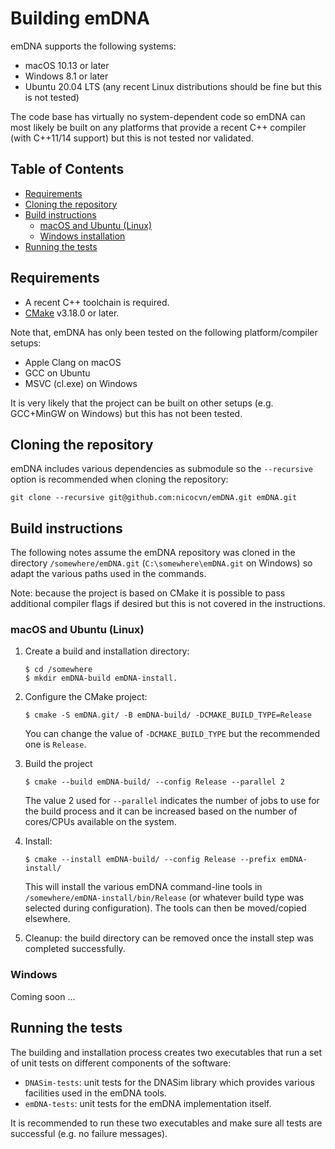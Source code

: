 # Building emDNA
emDNA supports the following systems:

- macOS 10.13 or later
- Windows 8.1 or later
- Ubuntu 20.04 LTS (any recent Linux distributions should be fine but this is not tested)

The code base has virtually no system-dependent code so emDNA can most likely be built on any platforms that provide a recent C++ compiler (with C++11/14 support) but this is not tested nor validated.


## Table of Contents
- [Requirements](#requirements)
- [Cloning the repository](#cloning-the-repository)
- [Build instructions](#build-instructions)
    * [macOS and Ubuntu (Linux)](#macos-and-ubuntu--linux-)
    * [Windows installation](#windows-installation)
- [Running the tests](#running-the-tests)


## Requirements
- A recent C++ toolchain is required.
- [CMake](https://cmake.org/) v3.18.0 or later.

Note that, emDNA has only been tested on the following platform/compiler setups:

- Apple Clang on macOS
- GCC on Ubuntu
- MSVC (cl.exe) on Windows

It is very likely that the project can be built on other setups (e.g. GCC+MinGW on Windows) but this has not been tested.


## Cloning the repository
emDNA includes various dependencies as submodule so the `--recursive` option is recommended when cloning the repository:

```
git clone --recursive git@github.com:nicocvn/emDNA.git emDNA.git
```


## Build instructions
The following notes assume the emDNA repository was cloned in the directory `/somewhere/emDNA.git` (`C:\somewhere\emDNA.git` on Windows) so adapt the various paths used in the commands.

Note: because the project is based on CMake it is possible to pass additional compiler flags if desired but this is not covered in the instructions.

### macOS and Ubuntu (Linux)
1. Create a build and installation directory:

    ```
    $ cd /somewhere
    $ mkdir emDNA-build emDNA-install.
    ```

2. Configure the CMake project:

    ```
    $ cmake -S emDNA.git/ -B emDNA-build/ -DCMAKE_BUILD_TYPE=Release
    ```

    You can change the value of `-DCMAKE_BUILD_TYPE` but the recommended one is `Release`.

3. Build the project

    ```
    $ cmake --build emDNA-build/ --config Release --parallel 2
    ```

    The value 2 used for `--parallel` indicates the number of jobs to use for the build process and it can be increased based on the number of cores/CPUs available on the system.

4. Install:

    ```
    $ cmake --install emDNA-build/ --config Release --prefix emDNA-install/
    ```

    This will install the various emDNA command-line tools in `/somewhere/emDNA-install/bin/Release` (or whatever build type was selected during configuration). The tools can then be moved/copied elsewhere.

5. Cleanup: the build directory can be removed once the install step was completed successfully.

### Windows
Coming soon ...


## Running the tests
The building and installation process creates two executables that run a set of unit tests on different components of the software:

- `DNASim-tests`: unit tests for the DNASim library which provides various facilities used in the emDNA tools.
- `emDNA-tests`: unit tests for the emDNA implementation itself.

It is recommended to run these two executables and make sure all tests are successful (e.g. no failure messages).
